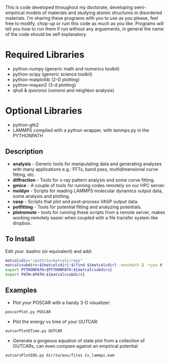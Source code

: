 This is code developed throughout my doctorate, developing semi-empirical models of materials and studying atomic structures in disordered materials. I'm sharing these programs with you to use as you please, feel free to modify, chop-up or ruin this code as much as you like.  Programs will tell you how to run them if run without any arguements, in general the name of the code should be self explanatory.

Required Libraries
==================
*   python-numpy       (generic math and numerics toolkit)
*   python-scipy       (generic science toolkit)
*   python-matplotlib  (2-D plotting)
*   python-mayavi2     (3-d plotting)
*   qhull & qvoronoi   (voronoi and neighbor analysis)

Optional Libraries
==================
*   python-gtk2
*   LAMMPS compiled with a python wrapper, with lammps.py in the PYTHONPATH

Description
-----------

*   **analysis** - Generic tools for manipulating data and generating analyses with many applications e.g.: FFTs, band pass, multidimensional curve fitting, etc.
*   **diffraction** - Tools for x-ray pattern analysis and some curve fitting.
*   **gmice** - A couple of tools for running codes remotely on our HPC server.
*   **moldyn** - Scripts for reading LAMMPS molecular dynamics output data, some analysis and plotting.
*   **vasp** - Scripts that plot and post-process VASP output data.
*   **potfitting** - Tools for potential fitting and analyzing potentials.
*   **plotremote** - tools for running these scripts from a remote server, makes working remotely easier when coupled with a file transfer system like dropbox.

To Install
----------
Edit your .bashrc (or equivalent) and add:
```bash
matcalcdir="/path/to/matcalc/repo"
matcalcsubdirs=${matcalcdir}:$(find ${matcalcdir} -maxdepth 1 -type d | tr '\n' ':' | sed 's/:$//')
export PYTHONPATH=$PYTHONPATH:${matcalcsubdirs}
export PATH=$PATH:${matcalcsubdirs}
```

Examples
--------

*   Plot your POSCAR with a handy 3-D visualizer:
```bash
poscarPlot.py POSCAR
```

*   Plot the energy vs time of your OUTCAR:
```bash
outcarPlotETime.py OUTCAR
```
*   Generate a gorgeous equation of state plot from a collection of OUTCARs, can even compare against an empirical potential
```bash
outcarsPlotEOS.py dir/to/eos/files Cu_lammps.eam
```
